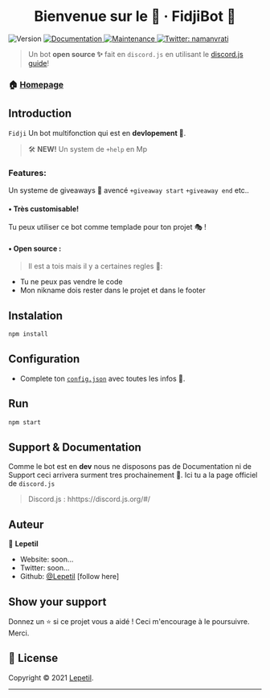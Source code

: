 <h1 align="center">Bienvenue sur le 🏮 · FidjiBot  👋</h1>
<p>
  <img alt="Version" src="https://img.shields.io/badge/version-v3.3-blue.svg?cacheSeconds=2592000" />
  <a href="https://github.com/NamVr/DiscordBot-Template#readme" target="_blank">
    <img alt="Documentation" src="https://img.shields.io/badge/documentation-yes-brightgreen.svg" />
  </a>
  <a href="https://github.com/NamVr/DiscordBot-Template/graphs/commit-activity" target="_blank">
    <img alt="Maintenance" src="https://img.shields.io/badge/Maintained%3F-yes-green.svg" />
  </a>
  <a href="https://twitter.com/namanvrati" target="_blank">
    <img alt="Twitter: namanvrati" src="https://img.shields.io/twitter/follow/namanvrati.svg?style=social" />
  </a>
</p>

> Un bot **open source ✨** fait en `discord.js` en utilisant le [discord.js guide](https://discordjs.guide/)!

### 🏠 [Homepage](https://github.com/NamVr/DiscordBot-Template#readme)

## Introduction

`Fidji` Un bot multifonction qui est en **devlopement 🎡**.

> 🛠️ **NEW!** Un system de `+help` en Mp

### Features:

Un systeme de giveaways 🎉 avencé `+giveaway start` `+giveaway end` etc..

#### • **Très customisable!**

Tu peux utiliser ce bot comme templade pour ton projet 🎭 !

#### • **Open source :**

> Il est a tois mais il y a certaines regles 🧨:
- Tu ne peux pas vendre le code
- Mon nikname dois rester dans le projet et dans le footer

## Instalation

```sh
npm install
```

## Configuration

- Complete ton [`config.json`](https://github.com/NamVr/DiscordBot-Template/blob/master/config-example.json) avec toutes les infos 🎈.

## Run

```sh
npm start
```

## Support & Documentation

Comme le bot est en **dev** nous ne disposons pas de Documentation ni de Support ceci arrivera surment tres prochainement 🥋. Ici tu a la page officiel de `discord.js`

> Discord.js : hhttps://discord.js.org/#/

## Auteur

👤 **Lepetil**

- Website: soon...
- Twitter: soon...
- Github: [@Lepetil](https://github.com/LepetilYT) [follow here]

## Show your support

Donnez un ⭐️ si ce projet vous a aidé ! Ceci m'encourage à le poursuivre.
Merci.

## 📝 License

Copyright © 2021 [Lepetil](https://github.com/LepetilYT).<br />

---
